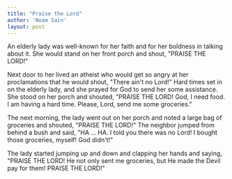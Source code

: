 ```yaml
---
title: "Praise the Lord"
author: 'Noam Sain'
layout: post
---
```


An elderly lady was well-known for her faith and for her boldness in talking about it. She would stand on her front porch and shout, "PRAISE THE LORD!"

Next door to her lived an atheist who would get so angry at her proclamations that he would shout, "There ain't no Lord!" Hard times set in on the elderly lady, and she prayed for God to send her some assistance. She stood on her porch and shouted, "PRAISE THE LORD! God, I need food. I am having a hard time. Please, Lord, send me some groceries."

The next morning, the lady went out on her porch and noted a large bag of groceries and shouted, "PRAISE THE LORD!" The neighbor jumped from behind a bush and said, "HA … HA. I told you there was no Lord! I bought those groceries, myself! God didn't!"

The lady started jumping up and down and clapping her hands and saying, "PRAISE THE LORD! He not only sent me groceries, but He made the Devil pay for them! PRAISE THE LORD!"

